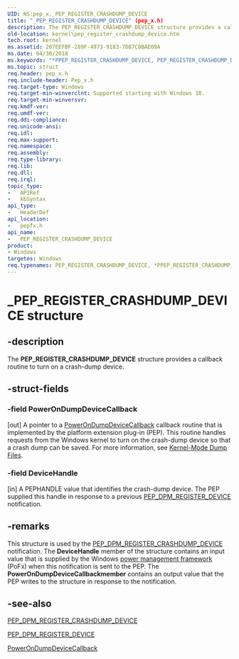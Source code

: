 ```yaml
---
UID: NS:pep_x._PEP_REGISTER_CRASHDUMP_DEVICE
title: "_PEP_REGISTER_CRASHDUMP_DEVICE" (pep_x.h)
description: The PEP_REGISTER_CRASHDUMP_DEVICE structure provides a callback routine to turn on a crash-dump device.
old-location: kernel\pep_register_crashdump_device.htm
tech.root: kernel
ms.assetid: 207EEFBF-289F-4973-9183-7D87C0BAE09A
ms.date: 04/30/2018
ms.keywords: "*PPEP_REGISTER_CRASHDUMP_DEVICE, PEP_REGISTER_CRASHDUMP_DEVICE, PEP_REGISTER_CRASHDUMP_DEVICE structure [Kernel-Mode Driver Architecture], PPEP_REGISTER_CRASHDUMP_DEVICE, PPEP_REGISTER_CRASHDUMP_DEVICE structure pointer [Kernel-Mode Driver Architecture], _PEP_REGISTER_CRASHDUMP_DEVICE, kernel.pep_register_crashdump_device, pepfx/PEP_REGISTER_CRASHDUMP_DEVICE, pepfx/PPEP_REGISTER_CRASHDUMP_DEVICE"
ms.topic: struct
req.header: pep_x.h
req.include-header: Pep_x.h
req.target-type: Windows
req.target-min-winverclnt: Supported starting with Windows 10.
req.target-min-winversvr: 
req.kmdf-ver: 
req.umdf-ver: 
req.ddi-compliance: 
req.unicode-ansi: 
req.idl: 
req.max-support: 
req.namespace: 
req.assembly: 
req.type-library: 
req.lib: 
req.dll: 
req.irql: 
topic_type:
-	APIRef
-	kbSyntax
api_type:
-	HeaderDef
api_location:
-	pepfx.h
api_name:
-	PEP_REGISTER_CRASHDUMP_DEVICE
product:
- Windows
targetos: Windows
req.typenames: PEP_REGISTER_CRASHDUMP_DEVICE, *PPEP_REGISTER_CRASHDUMP_DEVICE
---
```


# _PEP_REGISTER_CRASHDUMP_DEVICE structure


## -description


The <b>PEP_REGISTER_CRASHDUMP_DEVICE</b> structure provides a callback routine to turn on a crash-dump device.


## -struct-fields




### -field PowerOnDumpDeviceCallback

[out] A pointer to a <a href="https://msdn.microsoft.com/library/windows/hardware/mt186875">PowerOnDumpDeviceCallback</a> callback routine that is implemented by the platform extension plug-in (PEP). This routine handles requests from the Windows kernel to turn on the crash-dump device so that a crash dump can be saved. For more information, see <a href="https://msdn.microsoft.com/library/windows/hardware/ff551880">Kernel-Mode Dump Files</a>.


### -field DeviceHandle

[in] A PEPHANDLE value that identifies the crash-dump device. The PEP supplied this handle in response to a previous <a href="https://msdn.microsoft.com/library/windows/hardware/mt186849">PEP_DPM_REGISTER_DEVICE</a> notification.


## -remarks



This structure is used by the <a href="https://msdn.microsoft.com/library/windows/hardware/mt186849">PEP_DPM_REGISTER_CRASHDUMP_DEVICE</a> notification. The <b>DeviceHandle</b> member of the structure contains an input value that is supplied by the Windows <a href="https://msdn.microsoft.com/B08F8ABF-FD43-434C-A345-337FBB799D9B">power management framework</a> (PoFx) when this notification is sent to the PEP. The <b>PowerOnDumpDeviceCallbackmember</b> contains an output value that the PEP writes to the structure in response to the notification.




## -see-also




<a href="https://msdn.microsoft.com/library/windows/hardware/mt186849">PEP_DPM_REGISTER_CRASHDUMP_DEVICE</a>



<a href="https://msdn.microsoft.com/library/windows/hardware/mt186849">PEP_DPM_REGISTER_DEVICE</a>



<a href="https://msdn.microsoft.com/library/windows/hardware/mt186875">PowerOnDumpDeviceCallback</a>
 

 

